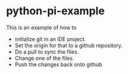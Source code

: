 # python-pi-example
This is an example of how to 
- initialize git in an IDE project.
- Set the origin for that to a github repository.
- Do a pull to sync the files.
- Change one of the files. 
- Push the changes back onto github